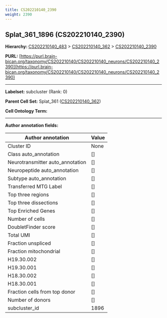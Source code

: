 ```yaml
---
title: CS202210140_2390
weight: 2390
---
```

## Splat_361_1896 (CS202210140_2390)
<b>Hierarchy: </b>
[CS202210140_483](../CS202210140_483) >
[CS202210140_362](../CS202210140_362) >
[CS202210140_2390](../CS202210140_2390)

**PURL:** [https://purl.brain-bican.org/taxonomy/CS202210140/CS202210140_neurons/CS202210140_2390](https://purl.brain-bican.org/taxonomy/CS202210140/CS202210140_neurons/CS202210140_2390)

---


**Labelset:** subcluster (Rank: 0)

**Parent Cell Set:** Splat_361 ([CS202210140_362](../CS202210140_362))



**Cell Ontology Term:** 

[MARKER GENES.]: #


---

[TRANSFERRED ANNOTATIONS.]: #


[AUTHOR ANNOTATION FIELDS.]: #


**Author annotation fields:**

| Author annotation | Value |
|-------------------|-------|
|Cluster ID|None|
|Class auto_annotation|[]|
|Neurotransmitter auto_annotation|[]|
|Neuropeptide auto_annotation|[]|
|Subtype auto_annotation|[]|
|Transferred MTG Label|[]|
|Top three regions|[]|
|Top three dissections|[]|
|Top Enriched Genes|[]|
|Number of cells|[]|
|DoubletFinder score|[]|
|Total UMI|[]|
|Fraction unspliced|[]|
|Fraction mitochondrial|[]|
|H19.30.002|[]|
|H19.30.001|[]|
|H18.30.002|[]|
|H18.30.001|[]|
|Fraction cells from top donor|[]|
|Number of donors|[]|
|subcluster_id|1896|
